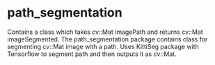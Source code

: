 # path_segmentation
Contains a class which takes cv::Mat imagePath and returns cv::Mat imageSegmented.
The path_segmentation package contains class for segmenting cv::Mat image with a path.
Uses KittiSeg package with Tensorflow to segment path and then outputs it as cv::Mat.
